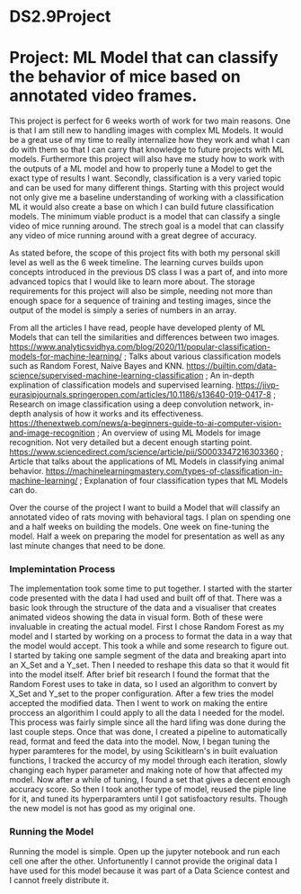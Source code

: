 # DS2.9Project
# Project: ML Model that can classify the behavior of mice based on annotated video frames.

This project is perfect for 6 weeks worth of work for two main reasons. One is that I am still new to handling images with complex ML Models. It would be a great use of my time to really internalize how they work and what I can do with them so that I can carry that knowledge to future projects with ML models. Furthermore this project will also have me study how to work with the outputs of a ML model and how to properly tune a Model to get the exact type of results I want. Secondly, classification is a very varied topic and can be used for many different things. Starting with this project would not only give me a baseline understanding of working with a classification ML it would also create a base on which I can build future classification models. The minimum viable product is a model that can classify a single video of mice running around. The strech goal is a model that can classify any video of mice running around with a great degree of accuracy.

As stated before, the scope of this project fits with both my personal skill level as well as the 6 week timeline. The learning curves builds upon concepts introduced in the previous DS class I was a part of, and into more advanced topics that I would like to learn more about. The storage requirements for this project will also be simple, needing not more than enough space for a sequence of training and testing images, since the output of the model is simply a series of numbers in an array.

From all the articles I have read, people have developed plenty of ML Models that can tell the similarities and differences between two images. 
https://www.analyticsvidhya.com/blog/2020/11/popular-classification-models-for-machine-learning/ ; Talks about various classification models such as Random Forest, Naive Bayes and KNN.
https://builtin.com/data-science/supervised-machine-learning-classification ; An in-depth explination of classification models and supervised learning.
https://jivp-eurasipjournals.springeropen.com/articles/10.1186/s13640-019-0417-8 ; Research on image classification using a deep convolution network, in-depth analysis of how it works and its effectiveness.
https://thenextweb.com/news/a-beginners-guide-to-ai-computer-vision-and-image-recognition ; An overview of using ML Models for image recognition. Not very detailed but a decent enough starting point.
https://www.sciencedirect.com/science/article/pii/S0003347216303360 ; Article that talks about the applications of ML Models in classifying animal behavior.
https://machinelearningmastery.com/types-of-classification-in-machine-learning/ ; Explanation of four classification types that ML Models can do.

Over the course of the project I want to build a Model that will classify an annotated video of rats moving with behavioral tags. I plan on spending one and a half weeks on building the models. One week on fine-tuning the model. Half a week on preparing the model for presentation as well as any last minute changes that need to be done.

### Implemintation Process
The implementation took some time to put together. I started with the starter code presented with the data I had used and built off of that. There was a basic look through the structure of the data and a visualiser that creates animated videos showing the data in visual form. Both of these were invaluable in creating the actual model. First I chose Random Forest as my model and I started by working on a process to format the data in a way that the model would accept. This took a while and some research to figure out. I started by taking one sample segment of the data and breaking apart into an X_Set and a Y_set. Then I needed to reshape this data so that it would fit into the model itself. After brief bit research I found the format that the Random Forest uses to take in data, so I used an algorithm to convert by X_Set and Y_set to the proper configuration. After a few tries the model accepted the modified data. Then I went to work on making the entire proccess an algorithim I could apply to all the data I needed for the model. This process was fairly simple since all the hard lifing was done during the last couple steps. Once that was done, I created a pipeline to automatically read, format and feed the data into the model. Now, I began tuning the hyper paramteres for the model, by using Scikitlearn's in built evaluation functions, I tracked the accurcy of my model through each iteration, slowly changing each hyper parameter and making note of how that affected my model. Now after a while of tuning, I found a set that gives a decent enough accuracy score. So then I took another type of model, reused the piple line for it, and tuned its hyperparamters until I got satisfoactory results. Though the new model is not has good as my original one.

### Running the Model
Running the model is simple. Open up the jupyter notebook and run each cell one after the other. Unfortunently I cannot provide the original data I have used for this model because it was part of a Data Science contest and I cannot freely distribute it.
